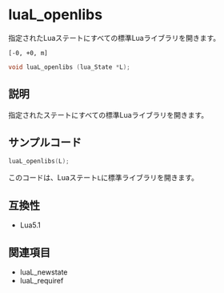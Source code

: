 # luaL_openlibs

指定されたLuaステートにすべての標準Luaライブラリを開きます。

`[-0, +0, m]`

```c
void luaL_openlibs (lua_State *L);
```

## 説明

指定されたステートにすべての標準Luaライブラリを開きます。

## サンプルコード

```c
luaL_openlibs(L);
```

このコードは、Luaステート`L`に標準ライブラリを開きます。

## 互換性

- Lua5.1

## 関連項目

- luaL_newstate
- luaL_requiref